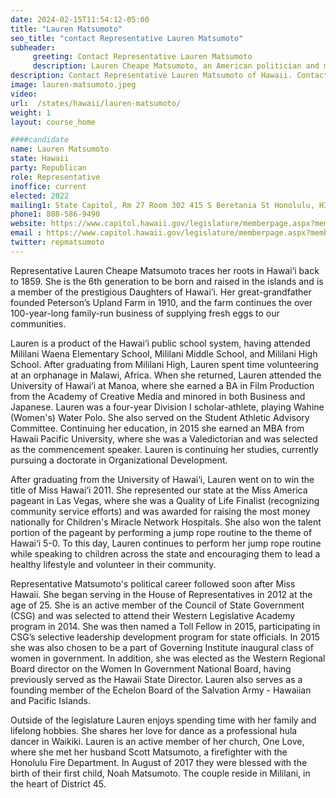 ```yaml
---
date: 2024-02-15T11:54:12-05:00
title: "Lauren Matsumoto"
seo_title: "contact Representative Lauren Matsumoto"
subheader:
     greeting: Contact Representative Lauren Matsumoto
     description: Lauren Cheape Matsumoto, an American politician and member of the Republican Party, is currently serving as a member of the Hawaii House of Representatives, representing District 38. She assumed office on November 8, 2022.
description: Contact Representative Lauren Matsumoto of Hawaii. Contact information for Lauren Matsumoto includes email address, phone number, and mailing address.
image: lauren-matsumoto.jpeg
video:
url:  /states/hawaii/lauren-matsumoto/
weight: 1
layout: course_home

####candidate
name: Lauren Matsumoto
state: Hawaii
party: Republican
role: Representative
inoffice: current
elected: 2022
mailing1: State Capitol, Rm 27 Room 302 415 S Beretania St Honolulu, HI 96813
phone1: 808-586-9490
website: https://www.capitol.hawaii.gov/legislature/memberpage.aspx?member=90&year=2024/
email : https://www.capitol.hawaii.gov/legislature/memberpage.aspx?member=90&year=2024/
twitter: repmatsumoto
---
```


Representative Lauren Cheape Matsumoto traces her roots in Hawai‘i back to 1859. She is the 6th generation to be born and raised in the islands and is a member of the prestigious Daughters of Hawai‘i. Her great-grandfather founded Peterson’s Upland Farm in 1910, and the farm continues the over 100-year-long family-run business of supplying fresh eggs to our communities.

Lauren is a product of the Hawai‘i public school system, having attended Mililani Waena Elementary School, Mililani Middle School, and Mililani High School. After graduating from Mililani High, Lauren spent time volunteering at an orphanage in Malawi, Africa. When she returned, Lauren attended the University of Hawai‘i at Manoa, where she earned a BA in Film Production from the Academy of Creative Media and minored in both Business and Japanese. Lauren was a four-year Division I scholar-athlete, playing Wahine (Women's) Water Polo. She also served on the Student Athletic Advisory Committee. Continuing her education, in 2015 she earned an MBA from Hawaii Pacific University, where she was a Valedictorian and was selected as the commencement speaker. Lauren is continuing her studies, currently pursuing a doctorate in Organizational Development.

After graduating from the University of Hawai‘i, Lauren went on to win the title of Miss Hawai‘i 2011. She represented our state at the Miss America pageant in Las Vegas, where she was a Quality of Life Finalist (recognizing community service efforts) and was awarded for raising the most money nationally for Children's Miracle Network Hospitals. She also won the talent portion of the pageant by performing a jump rope routine to the theme of Hawai‘i 5-0. To this day, Lauren continues to perform her jump rope routine while speaking to children across the state and encouraging them to lead a healthy lifestyle and volunteer in their community.

Representative Matsumoto's political career followed soon after Miss Hawaii. She began serving in the House of Representatives in 2012 at the age of 25. She is an active member of the Council of State Government (CSG) and was selected to attend their Western Legislative Academy program in 2014. She was then named a Toll Fellow in 2015, participating in CSG’s selective leadership development program for state officials. In 2015 she was also chosen to be a part of Governing Institute inaugural class of women in government. In addition, she was elected as the Western Regional Board director on the Women In Government National Board, having previously served as the Hawaii State Director. Lauren also serves as a founding member of the Echelon Board of the Salvation Army - Hawaiian and Pacific Islands.

Outside of the legislature Lauren enjoys spending time with her family and lifelong hobbies. She shares her love for dance as a professional hula dancer in Waikiki. Lauren is an active member of her church, One Love, where she met her husband Scott Matsumoto, a firefighter with the Honolulu Fire Department. In August of 2017 they were blessed with the birth of their first child, Noah Matsumoto. The couple reside in Mililani, in the heart of District 45.
